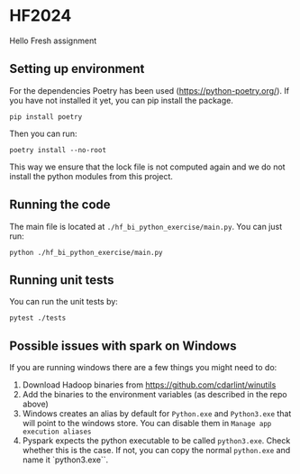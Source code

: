 # HF2024
Hello Fresh assignment

## Setting up environment
For the dependencies Poetry has been used (https://python-poetry.org/). If you have not installed it yet, you 
can pip install the package.

```commandline
pip install poetry
```

Then you can run:
```commandline
poetry install --no-root
```

This way we ensure that the lock file is not computed again and we do not install the python modules from
this project.

## Running the code
The main file is located at `./hf_bi_python_exercise/main.py`.
You can just run:

```commandline
python ./hf_bi_python_exercise/main.py
```

## Running unit tests
You can run the unit tests by:
```commandline
pytest ./tests
```

## Possible issues with spark on Windows
If you are running windows there are a few things you might need to do:
1. Download Hadoop binaries from https://github.com/cdarlint/winutils
2. Add the binaries to the environment variables (as described in the repo above)
3. Windows creates an alias by default for `Python.exe` and `Python3.exe`
    that will point to the windows store. You can disable them in
    `Manage app execution aliases`
4. Pyspark expects the python executable to be called `python3.exe`. Check
   whether this is the case. If not, you can copy the normal `python.exe` and
   name it `python3.exe``.
